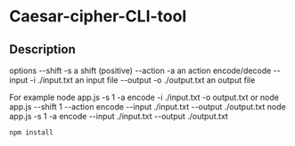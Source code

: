 # Caesar-cipher-CLI-tool
## Description
options 
--shift  -s  a shift (positive)
--action -a  an action encode/decode 
--input  -i  ./input.txt  an input file
--output -o  ./output.txt  an output file

For example 
node app.js  -s 1 -a encode -i ./input.txt  -o output.txt 
or
node app.js  --shift 1 --action encode --input ./input.txt  --output ./output.txt 
node app.js  -s 1 -a encode --input ./input.txt  --output ./output.txt 


```
npm install
```
